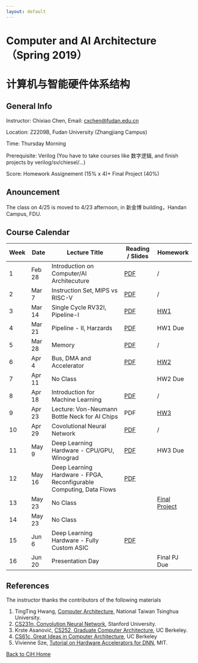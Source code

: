 ```yaml
---
layout: default
---
```


# Computer and AI Architecture （Spring 2019）
# 计算机与智能硬件体系结构

## General Info

Instructor: Chixiao Chen, 
Email: cxchen@fudan.edu.cn

Location: Z2209B, Fudan University (Zhangjiang Campus)

Time: Thursday Morning

Prerequisite: Verilog (You have to take courses like 数字逻辑, and finish projects by verilog/sv/chiesel/...)

Score: Homework Assignement (15% x 4)+ Final Project (40%)

## Anouncement

The class on 4/25 is moved to 4/23 afternoon, in 新金博 building，Handan Campus, FDU.

## Course Calendar

 Week | Date | Lecture Title | Reading / Slides | Homework|
 ---- |  ---- |-----|-----|----|
1| Feb 28 | Introduction on Computer/AI Architecuture | [PDF](./calec1.pdf) | / |
2| Mar  7 | Instruction Set, MIPS vs RISC-V | [PDF](./calec2.pdf)  | / |
3| Mar 14 | Single Cycle RV32I, Pipeline-I | [PDF](./calec3.pdf) | [HW1](./cahw01.pdf) |
4| Mar 21 | Pipeline - II, Harzards| [PDF](./calec4.pdf) | HW1 Due| 
5| Mar 28 | Memory  | [PDF](./calec5.pdf)  | / |
6| Apr 4  | Bus, DMA and Accelerator | [PDF](./calec6.pdf)   | [HW2](./cahw02.pdf)|
7| Apr 11 | No Class |  | HW2 Due |
8| Apr 18 | Introduction for Machine Learning | [PDF](./calec7.pdf) | /|
9| Apr 23 | Lecture: Von-Neumann Bottle Neck for AI Chips | PDF |[HW3](./cahw03.pdf) |
10|Apr 29  | Covolutional Neural Network | [PDF](./calec8.pdf) | / |
11|May 9  | Deep Learning Hardware - CPU/GPU, Winograd  | [PDF](./calec9.pdf) | HW3 Due |
12|May 16 | Deep Learning Hardware - FPGA, Reconfigurable Computing, Data Flows | [PDF](./calec10.pdf) | |
13|May 23 | No Class |  | [Final Project](./cahw04.pdf) |
14|May 23 | No Class |  |  |
15|Jun  6 | Deep Learning Hardware - Fully Custom ASIC |  [PDF](./calec11.pdf) | |
16|Jun 20 | Presentation Day|  | Final PJ Due |

## References

The instructor thanks the contributors of the following materials

1. TingTing Hwang, [Computer Architecture](http://www.cs.nthu.edu.tw/~tingting/cs4100.html), National Taiwan Tsinghua University.
1. [CS231n, Convolution Neural Network](http://cs231n.stanford.edu/), Stanford University. 
1. Krste Asanović, [CS252, Graduate Computer Architecture](http://inst.eecs.berkeley.edu/~cs152/sp18/), UC Berkeley.
1. [CS61c, Great Ideas in Computer Architecture](http://inst.eecs.berkeley.edu/~cs61c/sp18/), UC Berkeley
1. Vivienne Sze, [Tutorial on Hardware Accelerators for DNN](http://eyeriss.mit.edu/tutorial.html), MIT.


[Back to CiH Home](../)
